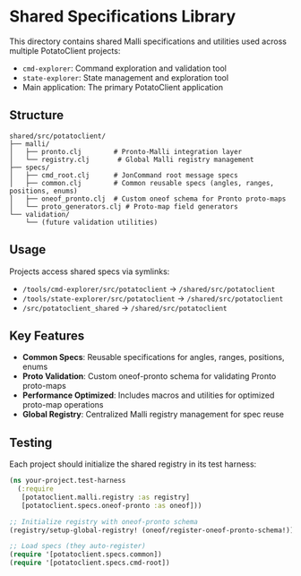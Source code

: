 # Shared Specifications Library

This directory contains shared Malli specifications and utilities used across multiple PotatoClient projects:
- `cmd-explorer`: Command exploration and validation tool
- `state-explorer`: State management and exploration tool  
- Main application: The primary PotatoClient application

## Structure

```
shared/src/potatoclient/
├── malli/
│   ├── pronto.clj        # Pronto-Malli integration layer
│   └── registry.clj       # Global Malli registry management
├── specs/
│   ├── cmd_root.clj      # JonCommand root message specs
│   ├── common.clj        # Common reusable specs (angles, ranges, positions, enums)
│   ├── oneof_pronto.clj  # Custom oneof schema for Pronto proto-maps
│   └── proto_generators.clj # Proto-map field generators
└── validation/
    └── (future validation utilities)
```

## Usage

Projects access shared specs via symlinks:
- `/tools/cmd-explorer/src/potatoclient` → `/shared/src/potatoclient`
- `/tools/state-explorer/src/potatoclient` → `/shared/src/potatoclient`
- `/src/potatoclient_shared` → `/shared/src/potatoclient`

## Key Features

- **Common Specs**: Reusable specifications for angles, ranges, positions, enums
- **Proto Validation**: Custom oneof-pronto schema for validating Pronto proto-maps
- **Performance Optimized**: Includes macros and utilities for optimized proto-map operations
- **Global Registry**: Centralized Malli registry management for spec reuse

## Testing

Each project should initialize the shared registry in its test harness:

```clojure
(ns your-project.test-harness
  (:require
   [potatoclient.malli.registry :as registry]
   [potatoclient.specs.oneof-pronto :as oneof]))

;; Initialize registry with oneof-pronto schema
(registry/setup-global-registry! (oneof/register-oneof-pronto-schema!))

;; Load specs (they auto-register)
(require '[potatoclient.specs.common])
(require '[potatoclient.specs.cmd-root])
```